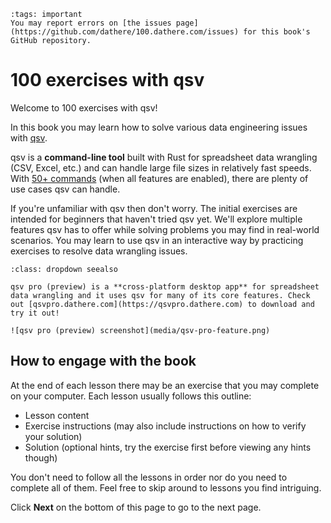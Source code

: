 ```{admonition} This site is a work in progress.
:tags: important
You may report errors on [the issues page](https://github.com/dathere/100.dathere.com/issues) for this book's GitHub repository.
```

# 100 exercises with qsv

Welcome to 100 exercises with qsv!

In this book you may learn how to solve various data engineering issues with [qsv](https://github.com/jqnatividad/qsv).

qsv is a **command-line tool** built with Rust for spreadsheet data wrangling (CSV, Excel, etc.) and can handle large file sizes in relatively fast speeds. With [50+ commands](https://github.com/jqnatividad/qsv?tab=readme-ov-file#available-commands) (when all features are enabled), there are plenty of use cases qsv can handle.

If you're unfamiliar with qsv then don't worry. The initial exercises are intended for beginners that haven't tried qsv yet. We'll explore multiple features qsv has to offer while solving problems you may find in real-world scenarios. You may learn to use qsv in an interactive way by practicing exercises to resolve data wrangling issues.

```{admonition} Check out qsv pro!
:class: dropdown seealso

qsv pro (preview) is a **cross-platform desktop app** for spreadsheet data wrangling and it uses qsv for many of its core features. Check out [qsvpro.dathere.com](https://qsvpro.dathere.com) to download and try it out!

![qsv pro (preview) screenshot](media/qsv-pro-feature.png)

```

## How to engage with the book

At the end of each lesson there may be an exercise that you may complete on your computer. Each lesson usually follows this outline:

-   Lesson content
-   Exercise instructions (may also include instructions on how to verify your solution)
-   Solution (optional hints, try the exercise first before viewing any hints though)

You don't need to follow all the lessons in order nor do you need to complete all of them. Feel free to skip around to lessons you find intriguing.

Click **Next** on the bottom of this page to go to the next page.
